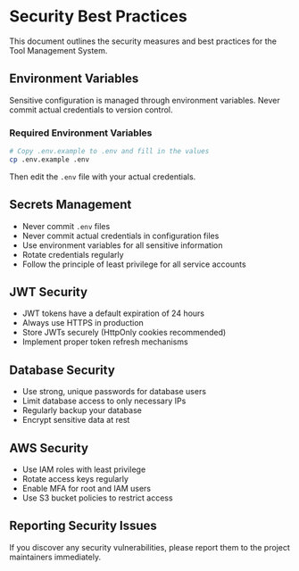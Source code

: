 # Security Best Practices

This document outlines the security measures and best practices for the Tool Management System.

## Environment Variables

Sensitive configuration is managed through environment variables. Never commit actual credentials to version control.

### Required Environment Variables

```bash
# Copy .env.example to .env and fill in the values
cp .env.example .env
```

Then edit the `.env` file with your actual credentials.

## Secrets Management

- Never commit `.env` files
- Never commit actual credentials in configuration files
- Use environment variables for all sensitive information
- Rotate credentials regularly
- Follow the principle of least privilege for all service accounts

## JWT Security

- JWT tokens have a default expiration of 24 hours
- Always use HTTPS in production
- Store JWTs securely (HttpOnly cookies recommended)
- Implement proper token refresh mechanisms

## Database Security

- Use strong, unique passwords for database users
- Limit database access to only necessary IPs
- Regularly backup your database
- Encrypt sensitive data at rest

## AWS Security

- Use IAM roles with least privilege
- Rotate access keys regularly
- Enable MFA for root and IAM users
- Use S3 bucket policies to restrict access

## Reporting Security Issues

If you discover any security vulnerabilities, please report them to the project maintainers immediately.
